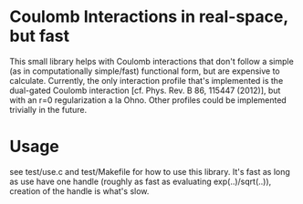 # Coulomb Interactions in real-space, but fast

This small library helps with Coulomb interactions that don't follow a simple
(as in computationally simple/fast) functional form, but are expensive to
calculate. Currently, the only interaction profile that's implemented is the
dual-gated Coulomb interaction [cf. Phys. Rev. B 86, 115447 (2012)], but with an
r=0 regularization a la Ohno. Other profiles could be implemented trivially in
the future.

# Usage
see test/use.c and test/Makefile for how to use this library. It's fast as long
as use have one handle (roughly as fast as evaluating exp(..)/sqrt(..)),
creation of the handle is what's slow.
